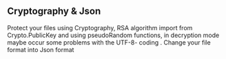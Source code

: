 ## Cryptography & Json 

Protect your files using  Cryptography, RSA algorithm import from Crypto.PublicKey and using pseudoRandom functions,
in decryption mode maybe occur some problems with the UTF-8- coding . Change your file format into  Json format

